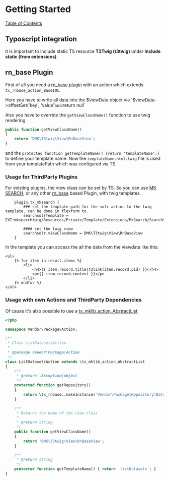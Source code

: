 # Getting Started

[Table of Contents](../README.md)


## Typoscript integration
It is important to include static TS resource **T3Twig (t3twig)** under **Include static (from extensions)**.


## rn_base Plugin

First of all you need a [rn_base plugin](https://github.com/digedag/rn_base/blob/master/Documentation/fe_plugins.md) with an action which extends `tx_rnbase_action_BaseIOC`.

Here you have to write all data into the $viewData object via `$viewData->offsetSet('key', 'value')` and `return null`

Also you have to override the `getViewClassName()` function to use twig rendering
```php
public function getViewClassName()
{
    return 'DMK\T3twig\View\RnBaseView';
}
```
and the `protected function getTemplateName() {return 'templateName';}` to define your template name. Now the `templateName.html.twig` file is used from your templatePath which was configured via TS.


### Usage for ThirdParty Plugins

For existing plugins, the view class can be set by TS.
So you can use [MK SEARCH](https://github.com/DMKEBUSINESSGMBH/typo3-mksearch/),
or any other [rn_base](https://github.com/digedag/rn_base) based Plugin, with twig templates.

```
    plugin.tx_mksearch {
        ### set the template path for the solr action to the twig template. can be done in flexform to.
        searchsolrTemplate = EXT:mksearchtwig/Resources/Private/Template/Extensions/MkSearch/SearchSolr.html.twig
        
        #### set the twig view
        searchsolr.viewClassName = DMK\T3twig\View\RnBaseView
    }
```

In the template you can access the all the data from the viewdata like this:
```twig
<ul>
    {% for item in result.items %}
        <li>
            <h4>{{ item.record.title|t3link(item.record.pid) }}</h4>
            <p>{{ item.record.content }}</p>
        </li>
    {% endfor %}
</ul>
```


### Usage with own Actions and ThirdParty Dependencies

Of cause it's also possible to use a [tx_mklib_action_AbstractList](https://github.com/DMKEBUSINESSGMBH/typo3-mklib/blob/master/action/class.tx_mklib_action_AbstractList.php).

```php
<?php

namespace Vendor\Package\Action;

/**
 * Class ListDatasetsAction
 *
 * @package Vendor\Package\Action
 */
class ListDatasetsAction extends \tx_mklib_action_AbstractList
{
    /**
     * @return \Exception|object
     */
    protected function getRepository()
    {
        return \tx_rnbase::makeInstance('Vendor\Package\Repository\DatasetRepository');
    }

    /**
     * Returns the name of the view class
     *
     * @return string
     */
    public function getViewClassName()
    {
        return 'DMK\T3twig\View\RnBaseView';
    }

    /**
     * @return string
     */
    protected function getTemplateName() { return 'listDatasets'; }
}
```
